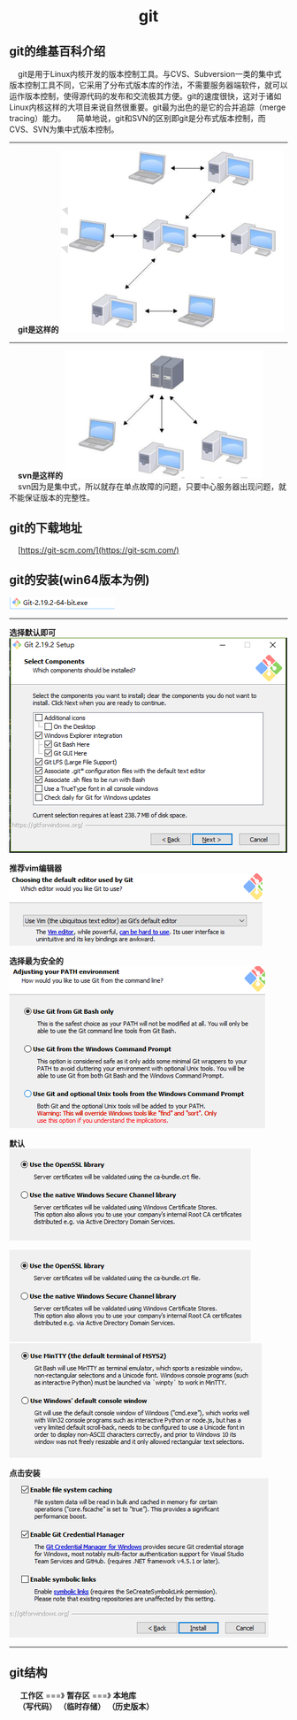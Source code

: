# <center>git</center>
## git的维基百科介绍
&nbsp;&nbsp;&nbsp;&nbsp;git是用于Linux内核开发的版本控制工具。与CVS、Subversion一类的集中式版本控制工具不同，它采用了分布式版本库的作法，不需要服务器端软件，就可以运作版本控制，使得源代码的发布和交流极其方便。git的速度很快，这对于诸如Linux内核这样的大项目来说自然很重要。git最为出色的是它的合并追踪（merge tracing）能力。
&nbsp;&nbsp;&nbsp;&nbsp;简单地说，git和SVN的区别即git是分布式版本控制，而CVS、SVN为集中式版本控制。    

***

&nbsp;&nbsp;&nbsp;&nbsp;**git是这样的**
<img alt="git的安装和常用命令-42c8a769.png" src="images/git的安装和常用命令-42c8a769.png" width="" height="" >   

***

&nbsp;&nbsp;&nbsp;&nbsp;**svn是这样的**
<img alt="git的安装和常用命令-15e06d33.png" src="images/git的安装和常用命令-15e06d33.png" width="" height="" >  
&nbsp;&nbsp;&nbsp;&nbsp;svn因为是集中式，所以就存在单点故障的问题，只要中心服务器出现问题，就不能保证版本的完整性。

## git的下载地址  
&nbsp;&nbsp;&nbsp;&nbsp;[https://git-scm.com/](https://git-scm.com/)  
## git的安装(win64版本为例)  
<img alt="git的安装和常用命令-843c6d19.png" src="images/git的安装和常用命令-843c6d19.png" width="" height="" >  

***

**选择默认即可**
<img alt="git的安装和常用命令-e732f488.png" src="images/git的安装和常用命令-e732f488.png" width="" height="" >

**推荐vim编辑器**  
<img alt="git的安装和常用命令-b7761b85.png" src="images/git的安装和常用命令-b7761b85.png" width="" height="" >  

**选择最为安全的**  
<img alt="git的安装和常用命令-88ed1f03.png" src="images/git的安装和常用命令-88ed1f03.png" width="" height="" >  

**默认**  
<img alt="git的安装和常用命令-55711bb8.png" src="images/git的安装和常用命令-55711bb8.png" width="" height="" >

<img alt="git的安装和常用命令-55711bb8.png" src="images/git的安装和常用命令-55711bb8.png" width="" height="" >  

<img alt="git的安装和常用命令-46ffec63.png" src="images/git的安装和常用命令-46ffec63.png" width="" height="" >  

**点击安装**  
<img alt="git的安装和常用命令-1264fc5b.png" src="images/git的安装和常用命令-1264fc5b.png" width="" height="" >  

***

## git结构  
&nbsp;&nbsp;&nbsp;&nbsp;  **工作区** ===》 **暂存区** ===》 **本地库**  
&nbsp;&nbsp;&nbsp;&nbsp;**（写代码）** **（临时存储）** **（历史版本）**  
